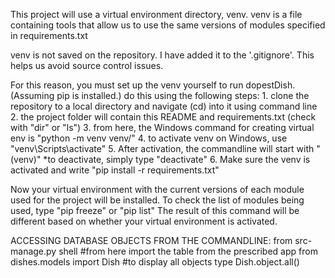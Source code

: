 This project will use a virtual environment directory, venv.
venv is a file containing tools that allow us to use the same versions of modules specified in requirements.txt

venv is not saved on the repository. I have added it to the '.gitignore'. This helps us avoid source control issues.

For this reason, you must set up the venv yourself to run dopestDish. (Assuming pip is installed.)
do this using the following steps:
	1. clone the repository to a local directory and navigate (cd) into it using command line
	2. the project folder will contain this README and requirements.txt (check with "dir" or "ls")
	3. from here, the Windows command for creating virtual env is "python -m venv venv/"
	4. to activate venv on Windows, use "venv\Scripts\activate"
	5. After activation, the commandline will start with "(venv)"
	   *to deactivate, simply type "deactivate"
	6. Make sure the venv is activated and write "pip install -r requirements.txt"

Now your virtual environment with the current versions of each module used for the project will be installed.
To check the list of modules being used, type "pip freeze" or "pip list"
The result of this command will be different based on whether your virtual environment is activated.


ACCESSING DATABASE OBJECTS FROM THE COMMANDLINE:
from src- manage.py  shell
#from here import the table from the prescribed app
from dishes.models import Dish
#to display all objects type
Dish.object.all()
